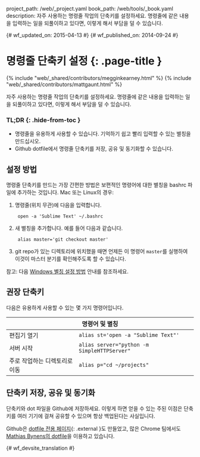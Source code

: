 project_path: /web/_project.yaml
book_path: /web/tools/_book.yaml
description: 자주 사용하는 명령줄 작업의 단축키를 설정하세요. 명령줄에 같은 내용을 입력하는 일을 되풀이하고 있다면, 이렇게 해서 부담을 덜 수 있습니다.

{# wf_updated_on: 2015-04-13 #}
{# wf_published_on: 2014-09-24 #}

# 명령줄 단축키 설정 {: .page-title }

{% include "web/_shared/contributors/megginkearney.html" %}
{% include "web/_shared/contributors/mattgaunt.html" %}

자주 사용하는 명령줄 작업의 단축키를 설정하세요. 명령줄에 같은 내용을 입력하는 일을 되풀이하고 있다면, 이렇게 해서 부담을 덜 수 있습니다.


### TL;DR {: .hide-from-toc }
- 명령줄을 유용하게 사용할 수 있습니다. 기억하기 쉽고 빨리 입력할 수 있는 별칭을 만드십시오.
- Github dotfile에서 명령줄 단축키를 저장, 공유 및 동기화할 수 있습니다.


## 설정 방법

명령줄 단축키를 만드는 가장 간편한 방법은 보편적인 
명령어에 대한 별칭을 bashrc 파일에 추가하는 것입니다. Mac 또는 Linux의 경우:

1. 명령줄(위치 무관)에 다음을 입력합니다.

        open -a 'Sublime Text' ~/.bashrc

2. 새 별칭을 추가합니다. 예를 들어 다음과 같습니다.

        alias master='git checkout master'

3. git repo가 있는 디렉토리에 위치했을 때면 언제든 이 명령어 
`master`를 실행하여 이것이 마스터 분기를 확인해주도록 할 수 있습니다.

참고: 다음 [Windows 
별칭 설정 방법](https://msdn.microsoft.com/en-us/library/windows/desktop/ms682057(v=vs.85).aspx) 안내를 참조하세요.

## 권장 단축키

다음은 유용하게 사용할 수 있는 몇 가지 명령어입니다.

<table class="responsive">
  <thead>
    <tr>
      <th colspan="2" data-th="Command">명령어 및 별칭</th>
    </tr>
  </thead>
  <tbody>
    <tr>
      <td data-th="Command">편집기 열기</td>
      <td data-th="Alias"><code>alias st='open -a "Sublime Text"'</code></td>
    </tr>
    <tr>
      <td data-th="Command">서버 시작</td>
      <td data-th="Alias"><code>alias server="python -m SimpleHTTPServer"</code></td>
    </tr>
    <tr>
      <td data-th="Command">주로 작업하는 디렉토리로 이동</td>
      <td data-th="Alias"><code>alias p="cd ~/projects"</code></td>
    </tr>
  </tbody>
</table>


## 단축키 저장, 공유 및 동기화

단축키와 dot 파일을 Github에 저장하세요. 이렇게 하면 얻을 수 있는 주된 이점은 
단축키를 여러 기기에 걸쳐 공유할 수 있으며 항상 백업된다는 사실입니다.

Github은 [dotfile 전용 페이지](https://dotfiles.github.io/){: .external }도
 만들었고, 많은 Chrome 팀에서도
[Mathias Bynens의 dotfile](https://github.com/mathiasbynens/dotfiles)을 이용하고 있습니다.




{# wf_devsite_translation #}
